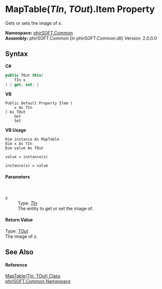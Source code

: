 # MapTable(*TIn*, *TOut*).Item Property 
 

Gets or sets the image of *x*.

**Namespace:**&nbsp;<a href="e822f0a1-f524-76ce-c72d-9a62b8c4e673">phirSOFT.Common</a><br />**Assembly:**&nbsp;phirSOFT.Common (in phirSOFT.Common.dll) Version: 2.0.0.0

## Syntax

**C#**<br />
``` C#
public TOut this[
	TIn x
] { get; set; }
```

**VB**<br />
``` VB
Public Default Property Item ( 
	x As TIn
) As TOut
	Get
	Set
```

**VB Usage**<br />
``` VB Usage
Dim instance As MapTable
Dim x As TIn
Dim value As TOut

value = instance(x)

instance(x) = value
```


#### Parameters
&nbsp;<dl><dt>x</dt><dd>Type: <a href="ec2ec319-d784-3b65-a9cd-ae2e8df998a7">*TIn*</a><br />The entity to get or set the image of.</dd></dl>

#### Return Value
Type: <a href="ec2ec319-d784-3b65-a9cd-ae2e8df998a7">*TOut*</a><br />The image of *x*.

## See Also


#### Reference
<a href="ec2ec319-d784-3b65-a9cd-ae2e8df998a7">MapTable(TIn, TOut) Class</a><br /><a href="e822f0a1-f524-76ce-c72d-9a62b8c4e673">phirSOFT.Common Namespace</a><br />